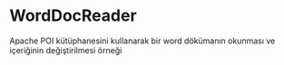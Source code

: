 # WordDocReader

Apache POI kütüphanesini kullanarak bir word dökümanın okunması ve içeriğinin değiştirilmesi örneği
